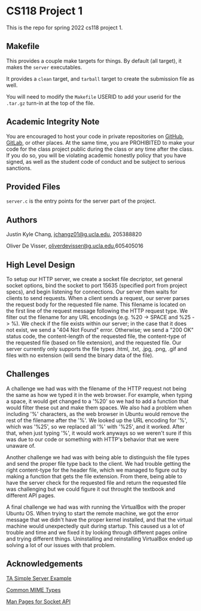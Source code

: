 # CS118 Project 1

This is the repo for spring 2022 cs118 project 1.

## Makefile

This provides a couple make targets for things.
By default (all target), it makes the `server` executables.

It provides a `clean` target, and `tarball` target to create the submission file as well.

You will need to modify the `Makefile` USERID to add your userid for the `.tar.gz` turn-in at the top of the file.

## Academic Integrity Note

You are encouraged to host your code in private repositories on [GitHub](https://github.com/), [GitLab](https://gitlab.com), or other places.  At the same time, you are PROHIBITED to make your code for the class project public during the class or any time after the class.  If you do so, you will be violating academic honestly policy that you have signed, as well as the student code of conduct and be subject to serious sanctions.

## Provided Files

`server.c` is the entry points for the server part of the project.

## Authors

Justin Kyle Chang, jchangz01@g.ucla.edu, 205388820 

Oliver De Visser, oliverdevisser@g.ucla.edu,605405016

## High Level Design

To setup our HTTP server, we create a socket file decriptor, set general socket options, bind the socket to port 15635 (specified port from project specs), and begin listening for connections. Our server then waits for clients to send requests. When a client sends a request, our server parses the request body for the requested file name. This filename is located on the first line of the request message following the HTTP request type. We filter out the filename for any URL encodings (e.g. %20 -> SPACE and %25 -> %). We check if the file exists within our server; in the case that it does not exist, we send a "404 Not Found" error. Otherwise; we send a "200 OK" status code, the content-length of the requested file, the content-type of the requested file (based on file extension), and the requested file. Our server currently only supports the file types .html, .txt, .jpg, .png, .gif and files with no extension (will send the binary data of the file). 

## Challenges

A challenge we had was with the filename of the HTTP request not being the same as how we typed it in the web browser. For example, when typing a space, it would get changed to a '%20' so we had to add a function that would filter these out and make them spaces. We also had a problem when including '%' characters, as the web browser in Ubuntu would remove the rest of the filename after the '%'. We looked up the URL encoding for '%', which was '%25', so we replaced all '%' with '%25', and it worked. After that, when just typing '%', it would work anyways so we weren't sure if this was due to our code or something with HTTP's behavior that we were unaware of.

Another challenge we had was with being able to distinguish the file types and send the proper file type back to the client. We had trouble getting the right content-type for the header file, which we managed to figure out by making a function that gets the file extension. From there, being able to have the server check for the requested file and return the requested file was challenging but we could figure it out throught the textbook and different API pages.

A final challenge we had was with running the VirtualBox with the proper Ubuntu OS. When trying to start the remote machine, we got the error message that we didn't have the proper kernel installed, and that the virtual machine would unexpectedly quit during startup. This caused us a lot of trouble and time and we fixed it by looking through different pages online and trying different things. Uninstalling and reinstalling VirtualBox ended up solving a lot of our issues with that problem.

## Acknowledgements

[TA Simple Server Example](https://github.com/ZhaoweiTan/CS118-S22-Dis1B/blob/main/week1/simple-server-client/server.c)

[Common MIME Types](https://developer.mozilla.org/en-US/docs/Web/HTTP/Basics_of_HTTP/MIME_types/Common_types)

[Man Pages for Socket API](https://man7.org/linux/man-pages/index.html)
